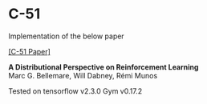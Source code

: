 # C-51

Implementation of the below paper 

[[C-51 Paper]](https://arxiv.org/abs/1707.06887)

**A Distributional Perspective on Reinforcement Learning**<br/>
Marc G. Bellemare, Will Dabney, Rémi Munos

Tested on tensorflow v2.3.0
            Gym v0.17.2